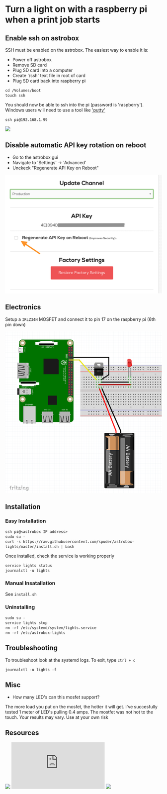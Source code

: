 # Turn a light on with a raspberry pi when a print job starts


## Enable ssh on astrobox

SSH must be enabled on the astrobox. The easiest way to enable it is:

- Power off astrobox
- Remove SD card
- Plug SD card into a computer
- Create '/ssh' text file in root of card
- Plug SD card back into raspberry pi

```
cd /Volumes/boot
touch ssh
```

You should now be able to ssh into the pi (password is 'raspberry'). 
Windows users will need to use a tool like ['putty'](https://www.putty.org/)

```
ssh pi@192.168.1.99
```

![](https://astroprint.zendesk.com/hc/en-us/articles/360000306923-How-can-I-enable-SSH-in-my-AstroBox-)


## Disable automatic API key rotation on reboot

- Go to the astrobox gui
- Navigate to 'Settings' -> 'Advanced'
- Unckeck "Regenerate API Key on Reboot"

![](./images/regenerate_key.png)

## Electronics

Setup a `IRLZ34N` MOSFET and connect it to pin 17 on the raspberry pi (6th pin down)

![](./images/led_wiring.png)

## Installation

### Easy Installation

```
ssh pi@<astrobox IP address>
sudo su -
curl -s https://raw.githubusercontent.com/spuder/astrobox-lights/master/install.sh | bash
```

Once installed, check the service is working properly

```
service lights status
journalctl -u lights
```

### Manual Insatallation

See `install.sh`


### Uninstalling

```
sudo su -
service lights stop
rm -rf /etc/systemd/system/lights.service
rm -rf /etc/astrobox-lights
```

## Troubleshooting

To troubleshoot look at the systemd logs.
To exit, type `ctrl + c`

```
journalctl -u lights -f
```

## Misc

- How many LED's can this mosfet support? 

The more load you put on the mosfet, the hotter it will get. I've succesfully tested 1 meter of LED's pulling 0.4 amps. The mostfet was not hot to the touch. 
Your results may vary. Use at your own risk

## Resources

![](https://dordnung.de/raspberrypi-ledstrip/)
![](https://raspberrypi-aa.github.io/session2/bash.html)
![](https://medium.com/coinmonks/controlling-raspberry-pi-gpio-pins-from-bash-scripts-traffic-lights-7ea0057c6a90)
